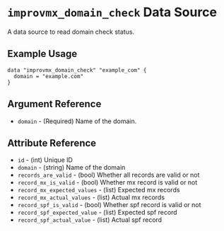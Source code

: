 # `improvmx_domain_check` Data Source

A data source to read domain check status.

## Example Usage

```hcl
data "improvmx_domain_check" "example_com" {
  domain = "example.com"
}
```

## Argument Reference

* `domain` - (Required) Name of the domain.

## Attribute Reference

* `id` - (int) Unique ID
* `domain` - (string) Name of the domain
* `records_are_valid` - (bool) Whether all records are valid or not
* `record_mx_is_valid` - (bool) Whether mx record is valid or not
* `record_mx_expected_values` - (list) Expected mx records
* `record_mx_actual_values` - (list) Actual mx records
* `record_spf_is_valid` - (bool) Whether spf record is valid or not
* `record_spf_expected_value` - (list) Expected spf record
* `record_spf_actual_value` - (list) Actual spf record
